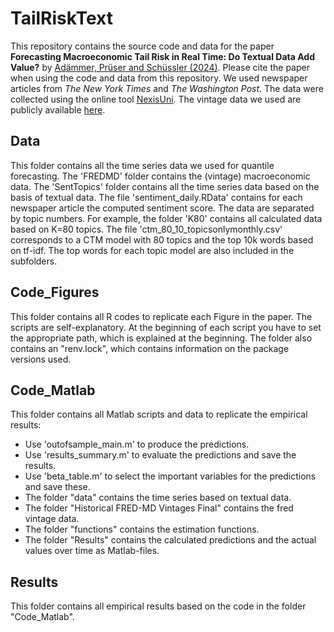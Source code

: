 # TailRiskText
This repository contains the source code and data for the paper **Forecasting Macroeconomic Tail Risk in Real Time: Do Textual Data Add Value?** by [Adämmer, Prüser and Schüssler (2024)](https://papers.ssrn.com/sol3/papers.cfm?abstract_id=4372186). 
Please cite the paper when using the code and data from this repository. 
We used newspaper articles from *The New York Times* and *The Washington Post*. 
The data were collected using the online tool [NexisUni](https://www.lexisnexis.com/en-int/products/nexis-uni). 
The vintage data we used are publicly available [here](https://research.stlouisfed.org/econ/mccracken/fred-databases/).

## Data
This folder contains all the time series data we used for quantile forecasting.
The 'FREDMD' folder contains the (vintage) macroeconomic data. The 'SentTopics' folder contains 
all the time series data based on the basis of textual data. The file 'sentiment_daily.RData' contains for each newspaper article the computed sentiment score. The data are separated by topic numbers. 
For example, the folder 'K80' contains all calculated data based on K=80 topics. The file 
'ctm_80_10_topicsonlymonthly.csv' corresponds to a CTM model with 80 topics and the top 10k words based on tf-idf.
The top words for each topic model are also included in the subfolders. 

## Code_Figures
This folder contains all R codes to replicate each Figure in the paper. The scripts are self-explanatory. 
At the beginning of each script you have to set the appropriate path, which is explained at the beginning. 
The folder also contains an "renv.lock", which contains information on the package versions used. 

## Code_Matlab
This folder contains all Matlab scripts and data to replicate the empirical results:

 - Use 'outofsample_main.m' to produce the predictions.
 - Use 'results_summary.m' to evaluate the predictions and save the results.
 - Use 'beta_table.m' to select the important variables for the predictions and save these.
 - The folder "data" contains the time series based on textual data.
 - The folder "Historical FRED-MD Vintages Final" contains the fred vintage data.
 - The folder "functions" contains the estimation functions.
 - The folder "Results" contains the calculated predictions and the actual values over time as Matlab-files.


## Results
This folder contains all empirical results based on the code in the folder "Code_Matlab".


